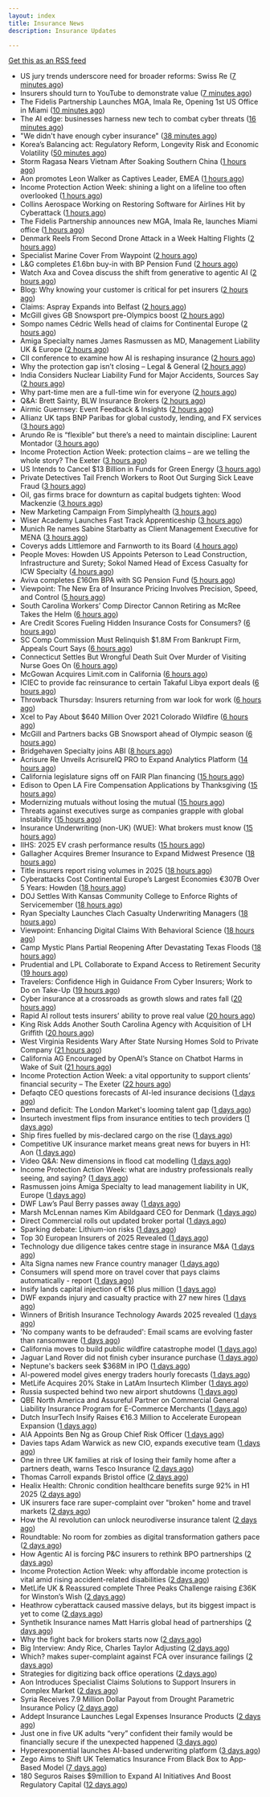 ```yaml
---
layout: index
title: Insurance News
description: Insurance Updates

---
```


[Get this as an RSS feed](/insurance.rss)

<!-- news_marker starts -->
- US jury trends underscore need for broader reforms: Swiss Re ([7 minutes ago](https://www.reinsurancene.ws/us-jury-trends-underscore-need-for-broader-reforms-swiss-re/))
- Insurers should turn to YouTube to demonstrate value ([7 minutes ago](https://www.postonline.co.uk/personal/7959097/insurers-should-turn-to-youtube-to-demonstrate-value))
- The Fidelis Partnership Launches MGA, Imala Re, Opening 1st US Office in Miami ([10 minutes ago](https://www.insurancejournal.com/news/international/2025/09/25/840524.htm))
- The AI edge: businesses harness new tech to combat cyber threats ([16 minutes ago](https://www.insurancebusinessmag.com/uk/news/cyber/the-ai-edge-businesses-harness-new-tech-to-combat-cyber-threats-550909.aspx))
- "We didn't have enough cyber insurance" ([38 minutes ago](https://www.insurancebusinessmag.com/uk/news/cyber/we-didnt-have-enough-cyber-insurance-550905.aspx))
- Korea’s Balancing act: Regulatory Reform, Longevity Risk and Economic Volatility ([50 minutes ago](https://insurance-edge.net/2025/09/25/koreas-balancing-act-regulatory-reform-longevity-risk-and-economic-volatility/))
- Storm Ragasa Nears Vietnam After Soaking Southern China ([1 hours ago](https://www.insurancejournal.com/news/international/2025/09/25/840517.htm))
- Aon promotes Leon Walker as Captives Leader, EMEA ([1 hours ago](https://www.reinsurancene.ws/aon-promotes-leon-walker-as-captives-leader-emea/))
- Income Protection Action Week: shining a light on a lifeline too often overlooked ([1 hours ago](https://ifamagazine.com/income-protection-action-week-shining-a-light-on-a-lifeline-too-often-overlooked/))
- Collins Aerospace Working on Restoring Software for Airlines Hit by Cyberattack ([1 hours ago](https://www.insurancejournal.com/news/international/2025/09/25/840514.htm))
- The Fidelis Partnership announces new MGA, Imala Re, launches Miami office ([1 hours ago](https://www.reinsurancene.ws/the-fidelis-partnership-announces-new-mga-imala-re-launches-miami-office/))
- Denmark Reels From Second Drone Attack in a Week Halting Flights ([2 hours ago](https://www.insurancejournal.com/news/international/2025/09/25/840509.htm))
- Specialist Marine Cover From Waypoint ([2 hours ago](https://insurance-edge.net/2025/09/25/specialist-marine-cover-from-waypoint/))
- L&G completes £1.6bn buy-in with BP Pension Fund ([2 hours ago](https://www.reinsurancene.ws/lg-completes-1-6bn-buy-in-with-bp-pension-fund/))
- Watch Axa and Covea discuss the shift from generative to agentic AI ([2 hours ago](https://www.postonline.co.uk/technology/7959091/watch-axa-and-covea-discuss-the-shift-from-generative-to-agentic-ai))
- Blog: Why knowing your customer is critical for pet insurers ([2 hours ago](https://www.postonline.co.uk/market-access/7959036/blog-why-knowing-your-customer-is-critical-for-pet-insurers))
- Claims: Aspray Expands into Belfast ([2 hours ago](https://insurance-edge.net/2025/09/25/claims-aspray-expands-into-belfast/))
- McGill gives GB Snowsport pre-Olympics boost ([2 hours ago](https://www.postonline.co.uk/news/7959093/mcgill-gives-gb-snowsport-pre-olympics-boost))
- Sompo names Cédric Wells head of claims for Continental Europe ([2 hours ago](https://www.insurancebusinessmag.com/uk/news/claims/sompo-names-cedric-wells-head-of-claims-for-continental-europe-550891.aspx))
- Amiga Specialty names James Rasmussen as MD, Management Liability UK & Europe ([2 hours ago](https://www.reinsurancene.ws/amiga-specialty-names-james-rasmussen-as-md-management-liability-uk-europe/))
- CII conference to examine how AI is reshaping insurance ([2 hours ago](https://www.postonline.co.uk/news/7959076/cii-conference-to-examine-how-ai-is-reshaping-insurance))
- Why the protection gap isn’t closing – Legal & General ([2 hours ago](https://ifamagazine.com/why-the-protection-gap-isnt-closing-legal-general/))
- India Considers Nuclear Liability Fund for Major Accidents, Sources Say ([2 hours ago](https://www.insurancejournal.com/news/international/2025/09/25/840502.htm))
- Why part-time men are a full-time win for everyone ([2 hours ago](https://www.postonline.co.uk/people/7959063/why-part-time-men-are-a-full-time-win-for-everyone))
- Q&A: Brett Sainty, BLW Insurance Brokers ([2 hours ago](https://www.postonline.co.uk/broker/7958132/qa-brett-sainty-blw-insurance-brokers))
- Airmic Guernsey: Event Feedback & Insights ([2 hours ago](https://insurance-edge.net/2025/09/25/airmic-guernsey-event-feedback-insights/))
- Allianz UK taps BNP Paribas for global custody, lending, and FX services ([3 hours ago](https://www.insurancebusinessmag.com/uk/news/breaking-news/allianz-uk-taps-bnp-paribas-for-global-custody-lending-and-fx-services-550888.aspx))
- Arundo Re is “flexible” but there’s a need to maintain discipline: Laurent Montador ([3 hours ago](https://www.reinsurancene.ws/arundo-re-is-flexible-but-theres-a-need-to-maintain-discipline-laurent-montador/))
- Income Protection Action Week: protection claims – are we telling the whole story? The Exeter ([3 hours ago](https://ifamagazine.com/income-protection-claims-are-we-telling-the-whole-story-the-exeter/))
- US Intends to Cancel $13 Billion in Funds for Green Energy ([3 hours ago](https://www.insurancejournal.com/news/national/2025/09/25/840496.htm))
- Private Detectives Tail French Workers to Root Out Surging Sick Leave Fraud ([3 hours ago](https://www.insurancejournal.com/news/international/2025/09/25/840445.htm))
- Oil, gas firms brace for downturn as capital budgets tighten: Wood Mackenzie ([3 hours ago](https://www.insurancebusinessmag.com/uk/news/breaking-news/oil-gas-firms-brace-for-downturn-as-capital-budgets-tighten-wood-mackenzie-550881.aspx))
- New Marketing Campaign From Simplyhealth ([3 hours ago](https://insurance-edge.net/2025/09/25/new-marketing-campaign-from-simplyhealth/))
- Wiser Academy Launches Fast Track Apprenticeship ([3 hours ago](https://insurance-edge.net/2025/09/25/wiser-academy-launches-fast-track-apprenticeship/))
- Munich Re names Sabine Starbatty as Client Management Executive for MENA ([3 hours ago](https://www.reinsurancene.ws/munich-re-names-sabine-starbatty-as-client-management-executive-for-mena/))
- Coverys adds Littlemore and Farnworth to its Board ([4 hours ago](https://www.reinsurancene.ws/coverys-adds-littlemore-and-farnworth-to-its-board/))
- People Moves: Howden US Appoints Peterson to Lead Construction, Infrastructure and Surety; Sokol Named Head of Excess Casualty for ICW Specialty ([4 hours ago](https://www.insurancejournal.com/news/national/2025/09/25/840427.htm))
- Aviva completes £160m BPA with SG Pension Fund ([5 hours ago](https://www.reinsurancene.ws/aviva-completes-160m-bpa-with-sg-pension-fund/))
- Viewpoint: The New Era of Insurance Pricing Involves Precision, Speed, and Control ([5 hours ago](https://www.insurancejournal.com/news/national/2025/09/25/840417.htm))
- South Carolina Workers’ Comp Director Cannon Retiring as McRee Takes the Helm ([6 hours ago](https://www.insurancejournal.com/news/southeast/2025/09/25/840458.htm))
- Are Credit Scores Fueling Hidden Insurance Costs for Consumers? ([6 hours ago](https://www.insurancejournal.com/news/southeast/2025/09/25/840401.htm))
- SC Comp Commission Must Relinquish $1.8M From Bankrupt Firm, Appeals Court Says ([6 hours ago](https://www.insurancejournal.com/news/southeast/2025/09/25/840483.htm))
- Connecticut Settles But Wrongful Death Suit Over Murder of Visiting Nurse Goes On ([6 hours ago](https://www.insurancejournal.com/news/east/2025/09/25/840452.htm))
- McGowan Acquires Limit.com in California ([6 hours ago](https://www.insurancejournal.com/news/west/2025/09/25/840446.htm))
- ICIEC to provide fac reinsurance to certain Takaful Libya export deals ([6 hours ago](https://www.reinsurancene.ws/iciec-to-provide-fac-reinsurance-to-certain-takaful-libya-export-deals/))
- Throwback Thursday: Insurers returning from war look for work ([6 hours ago](https://www.postonline.co.uk/broker/7956767/throwback-thursday-insurers-returning-from-war-look-for-work))
- Xcel to Pay About $640 Million Over 2021 Colorado Wildfire ([6 hours ago](https://www.insurancejournal.com/news/west/2025/09/25/840476.htm))
- McGill and Partners backs GB Snowsport ahead of Olympic season ([6 hours ago](https://www.insurancebusinessmag.com/uk/news/breaking-news/mcgill-and-partners-backs-gb-snowsport-ahead-of-olympic-season-550851.aspx))
- Bridgehaven Specialty joins ABI ([8 hours ago](https://www.insurancebusinessmag.com/uk/news/breaking-news/bridgehaven-specialty-joins-abi-550847.aspx))
- Acrisure Re Unveils AcrisureIQ PRO to Expand Analytics Platform ([14 hours ago](https://www.insurtechinsights.com/acrisure-re-unveils-acrisureiq-pro-to-expand-analytics-platform/))
- California legislature signs off on FAIR Plan financing ([15 hours ago](https://www.dig-in.com/news/california-legislature-signs-off-on-fair-plan-financing))
- Edison to Open LA Fire Compensation Applications by Thanksgiving ([15 hours ago](https://www.insurancejournal.com/news/west/2025/09/24/840473.htm))
- Modernizing mutuals without losing the mutual ([15 hours ago](https://www.dig-in.com/opinion/modernizing-mutuals-without-losing-the-mutual))
- Threats against executives surge as companies grapple with global instability ([15 hours ago](https://www.insurancebusinessmag.com/uk/business-strategy/threats-against-executives-surge-as-companies-grapple-with-global-instability-550828.aspx))
- Insurance Underwriting (non-UK) (WUE): What brokers must know ([15 hours ago](https://www.insurancebusinessmag.com/uk/guides/insurance-underwriting-nonuk-wue-what-brokers-must-know-550827.aspx))
- IIHS: 2025 EV crash performance results ([15 hours ago](https://www.dig-in.com/news/iihs-2025-ev-crash-performance-results))
- Gallagher Acquires Bremer Insurance to Expand Midwest Presence ([18 hours ago](https://www.insurtechinsights.com/gallagher-acquires-bremer-insurance-to-expand-midwest-presence/))
- Title insurers report rising volumes in 2025 ([18 hours ago](https://www.dig-in.com/news/title-insurers-see-increased-volumes-in-2025))
- Cyberattacks Cost Continental Europe’s Largest Economies €307B Over 5 Years: Howden ([18 hours ago](https://www.insurancejournal.com/news/international/2025/09/24/840408.htm))
- DOJ Settles With Kansas Community College to Enforce Rights of Servicemember ([18 hours ago](https://www.insurancejournal.com/news/midwest/2025/09/24/840439.htm))
- Ryan Specialty Launches Clach Casualty Underwriting Managers ([18 hours ago](https://www.insurancejournal.com/news/midwest/2025/09/24/840435.htm))
- Viewpoint: Enhancing Digital Claims With Behavioral Science ([18 hours ago](https://www.insurancejournal.com/news/national/2025/09/24/840421.htm))
- Camp Mystic Plans Partial Reopening After Devastating Texas Floods ([18 hours ago](https://www.insurancejournal.com/news/southcentral/2025/09/24/840430.htm))
- Prudential and LPL Collaborate to Expand Access to Retirement Security ([19 hours ago](https://www.insurtechinsights.com/prudential-and-lpl-collaborate-to-expand-access-to-retirement-security/))
- Travelers: Confidence High in Guidance From Cyber Insurers; Work to Do on Take-Up ([19 hours ago](https://www.insurancejournal.com/news/national/2025/09/24/840397.htm))
- Cyber insurance at a crossroads as growth slows and rates fall ([20 hours ago](https://www.insurancebusinessmag.com/uk/news/cyber/cyber-insurance-at-a-crossroads-as-growth-slows-and-rates-fall-550790.aspx))
- Rapid AI rollout tests insurers’ ability to prove real value ([20 hours ago](https://www.postonline.co.uk/news/7959090/rapid-ai-rollout-tests-insurers%E2%80%99-ability-to-prove-real-value))
- King Risk Adds Another South Carolina Agency with Acquisition of LH Griffith ([20 hours ago](https://www.insurancejournal.com/news/southeast/2025/09/24/840392.htm))
- West Virginia Residents Wary After State Nursing Homes Sold to Private Company ([21 hours ago](https://www.insurancejournal.com/news/southeast/2025/09/24/840382.htm))
- California AG Encouraged by OpenAI’s Stance on Chatbot Harms in Wake of Suit ([21 hours ago](https://www.insurancejournal.com/news/west/2025/09/24/840380.htm))
- Income Protection Action Week: a vital opportunity to support clients’ financial security – The Exeter ([22 hours ago](https://ifamagazine.com/income-protection-action-week-a-vital-opportunity-to-support-clients-financial-security-the-exeter/))
- Defaqto CEO questions forecasts of AI-led insurance decisions ([1 days ago](https://www.postonline.co.uk/technology/7959089/defaqto-ceo-questions-forecasts-of-ai-led-insurance-decisions))
- Demand deficit: The London Market's looming talent gap ([1 days ago](https://www.insurancebusinessmag.com/uk/news/diversity-inclusion/demand-deficit-the-london-markets-looming-talent-gap-550748.aspx))
- Insurtech investment flips from insurance entities to tech providers ([1 days ago](https://www.postonline.co.uk/technology/7959087/insurtech-investment-flips-from-insurance-entities-to-tech-providers))
- Ship fires fuelled by mis-declared cargo on the rise ([1 days ago](https://www.postonline.co.uk/news/7959085/ship-fires-fuelled-by-mis-declared-cargo-on-the-rise))
- Competitive UK insurance market means great news for buyers in H1: Aon ([1 days ago](https://www.insurancebusinessmag.com/uk/news/breaking-news/competitive-uk-insurance-market-means-great-news-for-buyers-in-h1-aon-550741.aspx))
- Video Q&A: New dimensions in flood cat modelling ([1 days ago](https://www.postonline.co.uk/technology/7959047/video-qa-new-dimensions-in-flood-cat-modelling))
- Income Protection Action Week: what are industry professionals really seeing, and saying? ([1 days ago](https://ifamagazine.com/income-protection-action-week-what-are-industry-professionals-really-seeing-and-saying/))
- Rasmussen joins Amiga Specialty to lead management liability in UK, Europe ([1 days ago](https://www.insurancebusinessmag.com/uk/news/breaking-news/rasmussen-joins-amiga-specialty-to-lead-management-liability-in-uk-europe-550735.aspx))
- DWF Law’s Paul Berry passes away ([1 days ago](https://www.postonline.co.uk/news/7959086/dwf-laws-paul-berry-passes-away))
- Marsh McLennan names Kim Abildgaard CEO for Denmark ([1 days ago](https://www.insurancebusinessmag.com/uk/news/breaking-news/marsh-mclennan-names-kim-abildgaard-ceo-for-denmark-550717.aspx))
- Direct Commercial rolls out updated broker portal ([1 days ago](https://www.postonline.co.uk/broker/7959081/direct-commercial-rolls-out-updated-broker-portal))
- Sparking debate: Lithium-ion risks ([1 days ago](https://www.postonline.co.uk/regulation/7959010/sparking-debate-lithium-ion-risks))
- Top 30 European Insurers of 2025 Revealed ([1 days ago](https://www.postonline.co.uk/personal/7958243/top-30-european-insurers-of-2025-revealed))
- Technology due diligence takes centre stage in insurance M&A ([1 days ago](https://www.postonline.co.uk/technology/7958262/technology-due-diligence-takes-centre-stage-in-insurance-ma))
- Alta Signa names new France country manager ([1 days ago](https://www.insurancebusinessmag.com/uk/news/breaking-news/alta-signa-names-new-france-country-manager-550695.aspx))
- Consumers will spend more on travel cover that pays claims automatically - report ([1 days ago](https://www.insurancebusinessmag.com/uk/news/travel/consumers-will-spend-more-on-travel-cover-that-pays-claims-automatically--report-550692.aspx))
- Insify lands capital injection of €16 plus million ([1 days ago](https://www.insurancebusinessmag.com/uk/news/breaking-news/insify-lands-capital-injection-of-16-plus-million-550686.aspx))
- DWF expands injury and casualty practice with 27 new hires ([1 days ago](https://www.insurancebusinessmag.com/uk/news/breaking-news/dwf-expands-injury-and-casualty-practice-with-27-new-hires-550685.aspx))
- Winners of British Insurance Technology Awards 2025 revealed ([1 days ago](https://www.postonline.co.uk/technology/7959079/winners-of-british-insurance-technology-awards-2025-revealed))
- 'No company wants to be defrauded': Email scams are evolving faster than ransomware ([1 days ago](https://www.insurancebusinessmag.com/uk/news/cyber/no-company-wants-to-be-defrauded-email-scams-are-evolving-faster-than-ransomware-549985.aspx))
- California moves to build public wildfire catastrophe model ([1 days ago](https://www.dig-in.com/news/california-moves-to-build-public-wildfire-catastrophe-model))
- Jaguar Land Rover did not finish cyber insurance purchase ([1 days ago](https://www.insurancebusinessmag.com/uk/news/breaking-news/jaguar-land-rover-did-not-finish-cyber-insurance-purchase-550708.aspx))
- Neptune's backers seek $368M in IPO ([1 days ago](https://www.dig-in.com/articles/neptunes-backers-seek-368m-in-ipo))
- AI-powered model gives energy traders hourly forecasts ([1 days ago](https://www.dig-in.com/articles/ai-powered-model-gives-energy-traders-hourly-forecasts))
- MetLife Acquires 20% Stake in LatAm Insurtech Klimber ([1 days ago](https://www.insurtechinsights.com/metlife-acquires-20-stake-in-latam-insurtech-klimber/))
- Russia suspected behind two new airport shutdowns ([1 days ago](https://www.insurancebusinessmag.com/uk/news/breaking-news/russia-suspected-behind-two-new-airport-shutdowns-550662.aspx))
- QBE North America and Assureful Partner on Commercial General Liability Insurance Program for E-Commerce Merchants ([1 days ago](https://www.insurtechinsights.com/qbe-north-america-and-assureful-partner-on-commercial-general-liability-insurance-program-for-e-commerce-merchants/))
- Dutch InsurTech Insify Raises €16.3 Million to Accelerate European Expansion ([1 days ago](https://www.insurtechinsights.com/dutch-insurtech-insify-raises-e16-3-million-to-accelerate-european-expansion/))
- AIA Appoints Ben Ng as Group Chief Risk Officer ([1 days ago](https://www.insurtechinsights.com/aia-appoints-ben-ng-as-group-chief-risk-officer/))
- Davies taps Adam Warwick as new CIO, expands executive team ([1 days ago](https://www.insurancebusinessmag.com/uk/news/breaking-news/davies-taps-adam-warwick-as-new-cio-expands-executive-team-550630.aspx))
- One in three UK families at risk of losing their family home after a partners death, warns Tesco Insurance ([2 days ago](https://ifamagazine.com/one-in-three-uk-families-at-risk-of-losing-their-family-home-after-a-partners-death-warns-tesco-insurance/))
- Thomas Carroll expands Bristol office ([2 days ago](https://www.postonline.co.uk/broker/7959080/thomas-carroll-expands-bristol-office))
- Healix Health: Chronic condition healthcare benefits surge 92% in H1 2025 ([2 days ago](https://ifamagazine.com/healix-health-chronic-condition-healthcare-benefits-surge-92-in-h1-2025/))
- UK insurers face rare super-complaint over "broken" home and travel markets ([2 days ago](https://www.insurancebusinessmag.com/uk/news/breaking-news/uk-insurers-face-rare-supercomplaint-over-broken-home-and-travel-markets-550601.aspx))
- How the AI revolution can unlock neurodiverse insurance talent ([2 days ago](https://www.postonline.co.uk/people/7958951/how-the-ai-revolution-can-unlock-neurodiverse-insurance-talent))
- Roundtable: No room for zombies as digital transformation gathers pace ([2 days ago](https://www.postonline.co.uk/market-access/technology/7958957/roundtable-no-room-for-zombies-as-digital-transformation-gathers-pace))
- How Agentic AI is forcing P&C insurers to rethink BPO partnerships ([2 days ago](https://www.dig-in.com/opinion/agentic-ais-impact-on-bpo-partnerships))
- Income Protection Action Week: why affordable income protection is vital amid rising accident-related disabilities ([2 days ago](https://ifamagazine.com/income-protection-action-week-why-affordable-income-protection-is-vital-amid-rising-accident-related-disabilities/))
- MetLife UK & Reassured complete Three Peaks Challenge raising £36K for Winston’s Wish ([2 days ago](https://ifamagazine.com/metlife-uk-reassured-complete-three-peaks-challenge-raising-36k-for-winstons-wish/))
- Heathrow cyberattack caused massive delays, but its biggest impact is yet to come ([2 days ago](https://www.insurancebusinessmag.com/uk/news/cyber/heathrow-cyberattack-caused-massive-delays-but-its-biggest-impact-is-yet-to-come-550593.aspx))
- Synthetik Insurance names Matt Harris global head of partnerships ([2 days ago](https://www.insurancebusinessmag.com/uk/news/breaking-news/synthetik-insurance-names-matt-harris-global-head-of-partnerships-550582.aspx))
- Why the fight back for brokers starts now ([2 days ago](https://www.postonline.co.uk/broker/7959061/why-the-fight-back-for-brokers-starts-now))
- Big Interview: Andy Rice, Charles Taylor Adjusting ([2 days ago](https://www.postonline.co.uk/claims/7958280/big-interview-andy-rice-charles-taylor-adjusting))
- Which? makes super-complaint against FCA over insurance failings ([2 days ago](https://www.postonline.co.uk/news/7959078/which-makes-super-complaint-against-fca-over-insurance-failings))
- Strategies for digitizing back office operations ([2 days ago](https://www.dig-in.com/opinion/strategies-for-digitizing-back-office-operations))
- Aon Introduces Specialist Claims Solutions to Support Insurers in Complex Market ([2 days ago](https://www.insurtechinsights.com/aon-introduces-specialist-claims-solutions-to-support-insurers-in-complex-market/))
- Syria Receives 7.9 Million Dollar Payout from Drought Parametric Insurance Policy ([2 days ago](https://www.insurtechinsights.com/syria-receives-7-9-million-dollar-payout-from-drought-parametric-insurance-policy/))
- Addept Insurance Launches Legal Expenses Insurance Products ([2 days ago](https://www.insurtechinsights.com/addept-insurance-launches-legal-expenses-insurance-products/))
- Just one in five UK adults “very” confident their family would be financially secure if the unexpected happened ([3 days ago](https://ifamagazine.com/just-one-in-five-uk-adults-very-confident-their-family-would-be-financially-secure-if-the-unexpected-happened/))
- Hyperexponential launches AI-based underwriting platform ([3 days ago](https://www.dig-in.com/news/hyperexponential-launches-ai-based-underwriting-platform))
- Zego Aims to Shift UK Telematics Insurance From Black Box to App-Based Model ([7 days ago](https://thefintechtimes.com/zego-aims-to-shift-uk-telematics-insurance-from-black-box-to-app-based-model/))
- 180 Seguros Raises $9million to Expand AI Initiatives And Boost Regulatory Capital ([12 days ago](https://thefintechtimes.com/180-seguros-raises-9m-to-expand-ai-initiatives-and-boost-regulatory-capital/))

<!-- news_marker ends -->